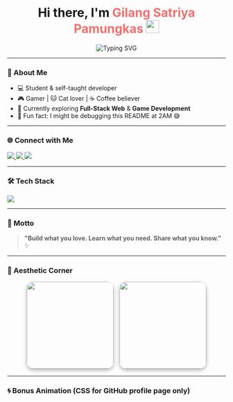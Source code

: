 <h1 align="center">
  Hi there, I'm <span style="color:#F26D6D; animation: pulse 2s infinite;">Gilang Satriya Pamungkas</span> 
  <img src="https://media.giphy.com/media/hvRJCLFzcasrR4ia7z/giphy.gif" width="30" />
</h1>

<p align="center">
  <img src="https://readme-typing-svg.herokuapp.com/?font=Fira+Code&weight=500&size=20&pause=1000&center=true&vCenter=true&color=F26D6D&width=440&lines=Code.+Eat.+Game.+Sleep.+Repeat.🔁;Always+Learning+New+Things+🚀;Future+Dev+in+Progress...+💻" alt="Typing SVG" />
</p>

---

### 🌱 About Me

- 💻 Student & self-taught developer  
- 🎮 Gamer | 🐱 Cat lover | ☕ Coffee believer  
- 🚀 Currently exploring **Full-Stack Web** & **Game Development**  
- 🐛 Fun fact: I might be debugging this README at 2AM 😅  

---

### 🌐 Connect with Me

<p align="left">
  <a href="https://www.linkedin.com/in/gilang-satriya-p-a138512a0" target="_blank">
    <img src="https://img.shields.io/badge/LinkedIn-0A66C2?style=for-the-badge&logo=linkedin&logoColor=white" />
  </a>
  <a href="https://www.instagram.com/satriya__1/" target="_blank">
    <img src="https://img.shields.io/badge/Instagram-E4405F?style=for-the-badge&logo=instagram&logoColor=white" />
  </a>
  <a href="https://twitter.com/nama_pengguna_anda" target="_blank">
    <img src="https://img.shields.io/badge/Twitter-1DA1F2?style=for-the-badge&logo=twitter&logoColor=white" />
  </a>
</p>

---

### 🛠️ Tech Stack

<p align="left">
  <img src="https://skillicons.dev/icons?i=html,css,php,java,flutter,dart,firebase,git,figma,unity" />
</p>

---

### 🌟 Motto

> <b>"Build what you love. Learn what you need. Share what you know."</b> ✨

---

### 🎉 Aesthetic Corner

<p align="center">
  <img src="https://i.pinimg.com/736x/3e/3d/00/3e3d004a4405934a2db2abaae86e10bd.jpg" width="200" style="border-radius: 15px; box-shadow: 0 4px 10px rgba(0,0,0,0.3);" />
  <img src="https://i.pinimg.com/736x/ec/c0/f9/ecc0f90ff76d37d4df4e0ccd77f49284.jpg" width="200" style="margin-left: 10px; border-radius: 15px; box-shadow: 0 4px 10px rgba(0,0,0,0.3);" />
</p>

---

### 🌀 Bonus Animation (CSS for GitHub profile page only)

<style>
@keyframes pulse {
  0% { opacity: 1; transform: scale(1); }
  50% { opacity: 0.7; transform: scale(1.05); }
  100% { opacity: 1; transform: scale(1); }
}
</style>
